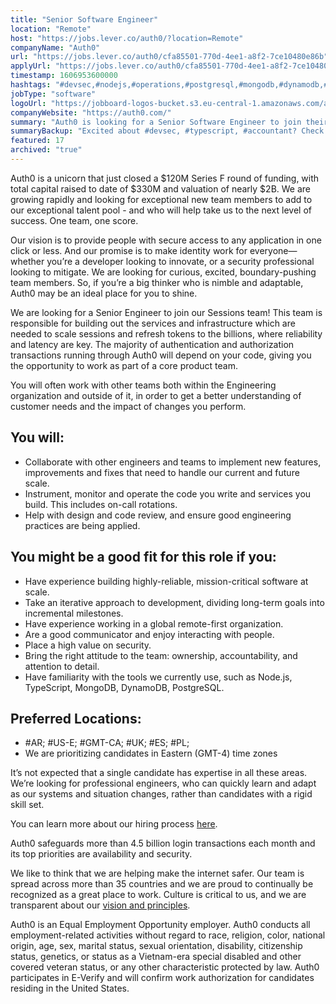 ```yaml
---
title: "Senior Software Engineer"
location: "Remote"
host: "https://jobs.lever.co/auth0/?location=Remote"
companyName: "Auth0"
url: "https://jobs.lever.co/auth0/cfa85501-770d-4ee1-a8f2-7ce10480e86b"
applyUrl: "https://jobs.lever.co/auth0/cfa85501-770d-4ee1-a8f2-7ce10480e86b/apply"
timestamp: 1606953600000
hashtags: "#devsec,#nodejs,#operations,#postgresql,#mongodb,#dynamodb,#monitoring"
jobType: "software"
logoUrl: "https://jobboard-logos-bucket.s3.eu-central-1.amazonaws.com/auth0"
companyWebsite: "https://auth0.com/"
summary: "Auth0 is looking for a Senior Software Engineer to join their Sessions team."
summaryBackup: "Excited about #devsec, #typescript, #accountant? Check out this job post!"
featured: 17
archived: "true"
---
```


Auth0 is a unicorn that just closed a $120M Series F round of funding, with total capital raised to date of $330M and valuation of nearly $2B. We are growing rapidly and looking for exceptional new team members to add to our exceptional talent pool - and who will help take us to the next level of success. One team, one score. 

Our vision is to provide people with secure access to any application in one click or less. And our promise is to make identity work for everyone—whether you’re a developer looking to innovate, or a security professional looking to mitigate. We are looking for curious, excited, boundary-pushing team members. So, if you’re a big thinker who is nimble and adaptable, Auth0 may be an ideal place for you to shine.

We are looking for a Senior Engineer to join our Sessions team! This team is responsible for building out the services and infrastructure which are needed to scale sessions and refresh tokens to the billions, where reliability and latency are key. The majority of authentication and authorization transactions running through Auth0 will depend on your code, giving you the opportunity to work as part of a core product team. 

You will often work with other teams both within the Engineering organization and outside of it, in order to get a better understanding of customer needs and the impact of changes you perform.

## You will:

*   Collaborate with other engineers and teams to implement new features, improvements and fixes that need to handle our current and future scale.
*   Instrument, monitor and operate the code you write and services you build. This includes on-call rotations.
*   Help with design and code review, and ensure good engineering practices are being applied.

## You might be a good fit for this role if you:

*   Have experience building highly-reliable, mission-critical software at scale.
*   Take an iterative approach to development, dividing long-term goals into incremental milestones.
*   Have experience working in a global remote-first organization.
*   Are a good communicator and enjoy interacting with people.
*   Place a high value on security.
*   Bring the right attitude to the team: ownership, accountability, and attention to detail.
*   Have familiarity with the tools we currently use, such as Node.js, TypeScript, MongoDB, DynamoDB, PostgreSQL.

## Preferred Locations:

*   #AR; #US-E; #GMT-CA; #UK; #ES; #PL;
*   We are prioritizing candidates in Eastern (GMT-4) time zones

It’s not expected that a single candidate has expertise in all these areas. We’re looking for professional engineers, who can quickly learn and adapt as our systems and situation changes, rather than candidates with a rigid skill set.

You can learn more about our hiring process [here](https://auth0.com/blog/how-we-hire-engineers/).

Auth0 safeguards more than 4.5 billion login transactions each month and its top priorities are availability and security.

We like to think that we are helping make the internet safer. Our team is spread across more than 35 countries and we are proud to continually be recognized as a great place to work. Culture is critical to us, and we are transparent about our [vision and principles](https://auth0.com/blog/the-developer-first-identity-platform-auth0-story-and-future). 

Auth0 is an Equal Employment Opportunity employer. Auth0 conducts all employment-related activities without regard to race, religion, color, national origin, age, sex, marital status, sexual orientation, disability, citizenship status, genetics, or status as a Vietnam-era special disabled and other covered veteran status, or any other characteristic protected by law. Auth0 participates in E-Verify and will confirm work authorization for candidates residing in the United States.
